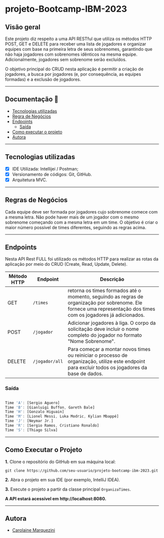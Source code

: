 # projeto-Bootcamp-IBM-2023

## Visão geral

Este projeto diz respeito a uma API RESTful que utiliza os métodos HTTP POST, GET e DELETE para receber uma lista de jogadores e organizar equipes com base na primeira letra de seus sobrenomes, garantindo que não haja jogadores com sobrenomes idênticos na mesma equipe. Adicionalmente, jogadores sem sobrenome serão excluídos.

O objetivo principal do CRUD nesta aplicação é permitir a criação de jogadores, a busca por jogadores (e, por consequência, as equipes formadas) e a exclusão de jogadores.

---

## Documentação 📄

- [Tecnologias utilizadas](#tecnologias-utilizadas)
- [Regra de Negócios](#regra-de-negócios)
- [Endpoints](#endpoints)
  - [Saída](#saída)
- [Como executar o projeto](#como-executar-o-projeto)
- [Autora](#autora)

---
 
## Tecnologias utilizadas
- [X] IDE Utilizada: Intellijei / Postman;
- [X] Versionamento de códigos: Git, GitHub.
- [X] Arquitetura MVC.

---

## Regras de Negócios
Cada equipe deve ser formada por jogadores cujo sobrenome comece com a mesma letra.
Não pode haver mais de um jogador com o mesmo sobrenome começando com a mesma letra em um time.
O objetivo é criar o maior número possível de times diferentes, seguindo as regras acima.

---

## Endpoints

Nesta API Rest FULL foi utilizado os métodos HTTP para realizar as rotas da aplicação por meio do CRUD (Create, Read, Update, Delete).


| Método HTTP | Endpoint               | Descrição                                  | 
| ----------- | -----------------------| -------------------------------------------|
| GET         | `/times`               | retorna os times formados até o momento, seguindo as regras de organização por sobrenome. Ele fornece uma representação dos times com os jogadores já adicionados.      |
| POST        | `/jogador`             | Adicionar jogadores à liga. O corpo da solicitação deve incluir o nome completo do jogador no formato "Nome Sobrenome".                |  
| DELETE      | `/jogador/all`         | Para começar a montar novos times ou reiniciar o processo de organização, utilize este endpoint para excluir todos os jogadores da base de dados.          |

### Saída
```jsx

Time 'A': [Sergio Aguero]
Time 'B': [Gianluigi Buffon, Gareth Bale]
Time 'H': [Gonzalo Higuain]
Time 'M': [Lionel Messi, Luka Modric, Kylian Mbappé]
Time 'J': [Neymar Jr.]
Time 'R': [Sergio Ramos, Cristiano Ronaldo]
Time 'S': [Thiago Silva]

```

---

## Como Executar o Projeto
**1.** Clone o repositório do GitHub em sua máquina local:

``` 
git clone https://github.com/seu-usuario/projeto-bootcamp-ibm-2023.git
``` 

**2.** Abra o projeto em sua IDE (por exemplo, IntelliJ IDEA).

**3.** Execute o projeto a partir da classe principal `OrganizaTimes`.

**A API estará acessível em http://localhost:8080.**

---

## Autora

- [Carolaine Marquezini](https://www.linkedin.com/in/carolainemarquezini/)

